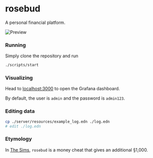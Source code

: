 # rosebud

A personal financial platform.

![Preview](https://user-images.githubusercontent.com/3226564/55515856-05ffef00-5642-11e9-8fc7-47535535c24e.jpg)


### Running

Simply clone the repository and run 
```bash
./scripts/start
```

### Visualizing

Head to [localhost:3000][localgrafana] to open the Grafana dashboard. 

By default, the user is `admin` and the password is `admin123`.

### Editing data

```bash
cp ./server/resources/example_log.edn ./log.edn
# edit ./log.edn
```

### Etymology 

In [The Sims][thesims], `rosebud` is a money cheat that gives an additional §1,000.

[localgrafana]: http://localhost:3000
[thesims]: https://www.ea.com/games/the-sims
